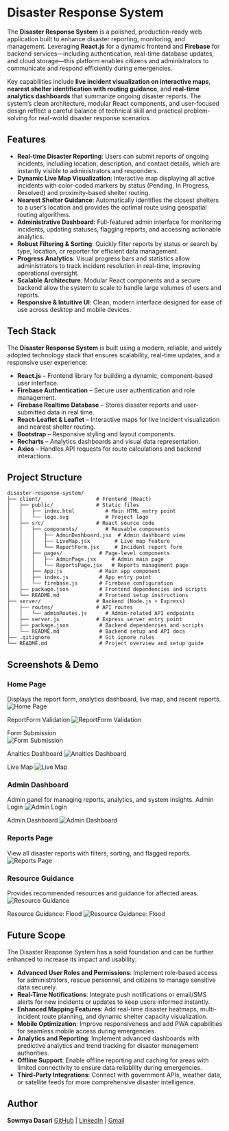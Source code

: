 # Disaster Response System

The **Disaster Response System** is a polished, production-ready web application built to enhance disaster reporting, monitoring, and management. Leveraging **React.js** for a dynamic frontend and **Firebase** for backend services—including authentication, real-time database updates, and cloud storage—this platform enables citizens and administrators to communicate and respond efficiently during emergencies.

Key capabilities include **live incident visualization on interactive maps**, **nearest shelter identification with routing guidance**, and **real-time analytics dashboards** that summarize ongoing disaster reports. The system’s clean architecture, modular React components, and user-focused design reflect a careful balance of technical skill and practical problem-solving for real-world disaster response scenarios.



## Features

- **Real-time Disaster Reporting**: Users can submit reports of ongoing incidents, including location, description, and contact details, which are instantly visible to administrators and responders.  
- **Dynamic Live Map Visualization**: Interactive map displaying all active incidents with color-coded markers by status (Pending, In Progress, Resolved) and proximity-based shelter routing.  
- **Nearest Shelter Guidance**: Automatically identifies the closest shelters to a user’s location and provides the optimal route using geospatial routing algorithms.  
- **Administrative Dashboard**: Full-featured admin interface for monitoring incidents, updating statuses, flagging reports, and accessing actionable analytics.  
- **Robust Filtering & Sorting**: Quickly filter reports by status or search by type, location, or reporter for efficient data management.  
- **Progress Analytics**: Visual progress bars and statistics allow administrators to track incident resolution in real-time, improving operational oversight.  
- **Scalable Architecture**: Modular React components and a secure backend allow the system to scale to handle large volumes of users and reports.  
- **Responsive & Intuitive UI**: Clean, modern interface designed for ease of use across desktop and mobile devices.



## Tech Stack

The **Disaster Response System** is built using a modern, reliable, and widely adopted technology stack that ensures scalability, real-time updates, and a responsive user experience:

- **React.js** – Frontend library for building a dynamic, component-based user interface.  
- **Firebase Authentication** – Secure user authentication and role management.  
- **Firebase Realtime Database** – Stores disaster reports and user-submitted data in real time.  
- **React-Leaflet & Leaflet** – Interactive maps for live incident visualization and nearest shelter routing.  
- **Bootstrap** – Responsive styling and layout components.  
- **Recharts** – Analytics dashboards and visual data representation.  
- **Axios** – Handles API requests for route calculations and backend interactions.



## Project Structure
```
disaster-response-system/
├── client/                  # Frontend (React)
│   ├── public/              # Static files
│   │   ├── index.html          # Main HTML entry point
│   │   └── logo.svg            # Project logo
│   ├── src/                 # React source code
│   │   ├── components/         # Reusable components
│   │   │   ├── AdminDashboard.jsx  # Admin dashboard view
│   │   │   ├── LiveMap.jsx        # Live map feature
│   │   │   └── ReportForm.jsx     # Incident report form
│   │   ├── pages/            # Page-level components
│   │   │   ├── AdminPage.jsx     # Admin main page
│   │   │   └── ReportsPage.jsx   # Reports management page
│   │   ├── App.js            # Main app component
│   │   ├── index.js          # App entry point
│   │   └── firebase.js       # Firebase configuration
│   ├── package.json          # Frontend dependencies and scripts
│   └── README.md             # Frontend setup instructions
├── server/                  # Backend (Node.js + Express)
│   ├── routes/              # API routes
│   │   └── adminRoutes.js      # Admin-related API endpoints
│   ├── server.js            # Express server entry point
│   ├── package.json          # Backend dependencies and scripts
│   └── README.md             # Backend setup and API docs
├── .gitignore                # Git ignore rules
└── README.md                 # Project overview and setup guide

```


## Screenshots & Demo

### Home Page
Displays the report form, analytics dashboard, live map, and recent reports.
![Home Page](screenshots/home.png)

ReportForm Validation
![ReportForm Validation](screenshots/form-validation.png)

Form Submission    
![Form Submission](screenshots/form-submit.png)

Analtics Dashboard
![Analtics Dashboard](screenshots/analysis.png)

Live Map
![Live Map](screenshots/live-map.png)


### Admin Dashboard
Admin panel for managing reports, analytics, and system insights.
Admin Login
![Admin Login](screenshots/admin-login.png)

Admin Dashboard
![Admin Dashboard](screenshots/admin-dashboard.png)


### Reports Page
View all disaster reports with filters, sorting, and flagged reports.
![Reports Page](screenshots/reports.png)


### Resource Guidance
Provides recommended resources and guidance for affected areas.
![Resource Guidance](screenshots/resource-guidance.png)

Resource Guidance: Flood
![Resource Guidance: Flood](screenshots/flood.png)





## Future Scope

The Disaster Response System has a solid foundation and can be further enhanced to increase its impact and usability:

- **Advanced User Roles and Permissions**: Implement role-based access for administrators, rescue personnel, and citizens to manage sensitive data securely.  
- **Real-Time Notifications**: Integrate push notifications or email/SMS alerts for new incidents or updates to keep users informed instantly.  
- **Enhanced Mapping Features**: Add real-time disaster heatmaps, multi-incident route planning, and dynamic shelter capacity visualization.  
- **Mobile Optimization**: Improve responsiveness and add PWA capabilities for seamless mobile access during emergencies.  
- **Analytics and Reporting**: Implement advanced dashboards with predictive analytics and trend tracking for disaster management authorities.  
- **Offline Support**: Enable offline reporting and caching for areas with limited connectivity to ensure data reliability during emergencies.  
- **Third-Party Integrations**: Connect with government APIs, weather data, or satellite feeds for more comprehensive disaster intelligence.  



## Author
**Sowmya Dasari**
[GitHub](https://github.com/sowmyadasar1) | [LinkedIn](https://linkedin.com/in/sowmyadasari1) | [Gmail](mailto:sowmyaxdasari@gmail.com)

